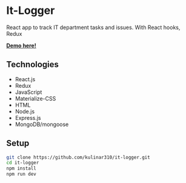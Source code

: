 # It-Logger

React app to track IT department tasks and issues. With React hooks, Redux

**[Demo here!](https://pure-woodland-81783.herokuapp.com/)**

## Technologies

- React.js
- Redux
- JavaScript
- Materialize-CSS
- HTML
- Node.js
- Express.js
- MongoDB/mongoose

## Setup

```bash
git clone https://github.com/kulinar310/it-logger.git
cd it-logger
npm install
npm run dev
```
